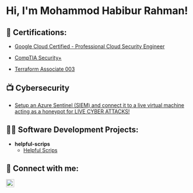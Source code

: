 <h1>Hi, I'm Mohammod Habibur Rahman! </h1>

<h2>📜 Certifications:</h2>

- [Google Cloud Certified - Professional Cloud Security Engineer](https://imgur.com/IjmraQh)

- [CompTIA Security+](https://imgur.com/Ht6I8Gb) 

- [Terraform Associate 003](https://imgur.com/CXWqFev)


<h2>📺 Cybersecurity </h2>

- [Setup an Azure Sentinel (SIEM) and connect it to a live virtual machine acting as a honeypot for LIVE CYBER ATTACKS! ](https://github.com/HabibRahman2020/Azure-Sentinel-SIEM-)


<h2>👨‍💻 Software Development Projects:</h2>

- <b>helpful-scrips </b>
  - [Helpful Scrips](https://github.com/HabibRahman2020/helpful-scrips)


<h2> 🤳 Connect with me:</h2>

<img align="left" alt="habibrahman1 | LinkedIn" width="22px" src="https://cdn.jsdelivr.net/npm/simple-icons@v3/icons/linkedin.svg" />

[linkedin]: https://www.linkedin.com/in/habibrahman1
